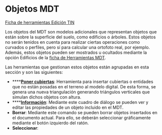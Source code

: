 # Objetos MDT

[Ficha de herramientas Edición TIN](./)

Los objetos del MDT son modelos adicionales que representan objetos que están sobre la superficie del suelo, como edificios o árboles. Estos objetos no serán tenidos en cuenta para realizar ciertas operaciones como curvados o perfiles, pero sí para calcular una ortofoto real, por ejemplo. Además, estos objetos pueden ser mostrados u ocultados mediante la opción Edificios de la [ficha de Herramientas MDT](../ficha-de-herramientas-mdt/).

Las herramientas que gestionan estos objetos están agrupadas en esta sección y son las siguientes:

* \*\*\*\*[**Poner cubiertas**](../../herramientas-de-edicion-de-la-triangulacion/poner-cubiertas.md): Herramienta para insertar cubiertas o entidades que no están posadas en el terreno al modelo digital. De esta forma, se genera una nueva triangulación generando triángulos verticales que simulan dichos objetos con altura.
* \*\*\*\*[**Información**](../../herramientas-de-edicion-de-la-triangulacion/informacion-de-objeto.md): Mediante este cuadro de diálogo se pueden ver y editar las propiedades de un objeto incluido en el MDT.
* **Borrar**: Mediante este comando se pueden borrar objetos insertados en el documento actual. Para ello, se deberán seleccionar gráficamente mediante el botón izquierdo del ratón.
* **Seleccionar**:

